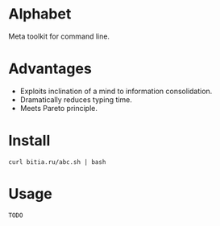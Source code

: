 # Alphabet

Meta toolkit for command line.

# Advantages

* Exploits inclination of a mind to information consolidation.
* Dramatically reduces typing time.
* Meets Pareto principle.

# Install

`curl bitia.ru/abc.sh | bash`

# Usage

`TODO`
